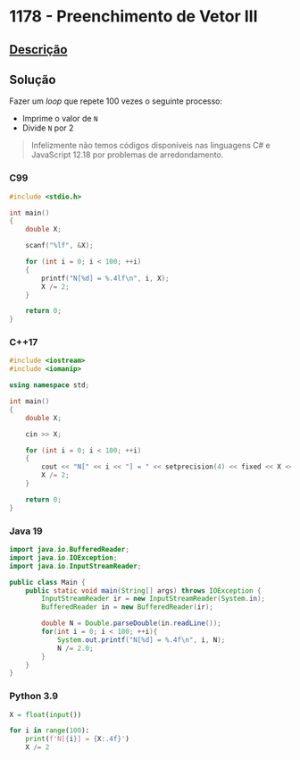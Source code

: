 # 1178 - Preenchimento de Vetor III

## [Descrição](https://www.beecrowd.com.br/judge/pt/problems/view/1178)

## Solução

Fazer um _loop_ que repete 100 vezes o seguinte processo:

* Imprime o valor de `N`
* Divide `N` por 2

> Infelizmente não temos códigos disponíveis nas linguagens C# e JavaScript 12.18 por problemas de arredondamento.

### C99

```c
#include <stdio.h>

int main()
{
    double X;

    scanf("%lf", &X);

    for (int i = 0; i < 100; ++i)
    {
        printf("N[%d] = %.4lf\n", i, X);
        X /= 2;
    }

    return 0;
}
```

### C++17

```cpp
#include <iostream>
#include <iomanip>

using namespace std;

int main()
{
    double X;

    cin >> X;

    for (int i = 0; i < 100; ++i)
    {
        cout << "N[" << i << "] = " << setprecision(4) << fixed << X << endl;
        X /= 2;
    }

    return 0;
}
```

### Java 19
```java
import java.io.BufferedReader;
import java.io.IOException;
import java.io.InputStreamReader;

public class Main {
    public static void main(String[] args) throws IOException {
        InputStreamReader ir = new InputStreamReader(System.in);
        BufferedReader in = new BufferedReader(ir);

        double N = Double.parseDouble(in.readLine());
        for(int i = 0; i < 100; ++i){
            System.out.printf("N[%d] = %.4f\n", i, N);
            N /= 2.0;
        }
    }
}
```

### Python 3.9

```py
X = float(input())

for i in range(100):
    print(f'N[{i}] = {X:.4f}')
    X /= 2
```